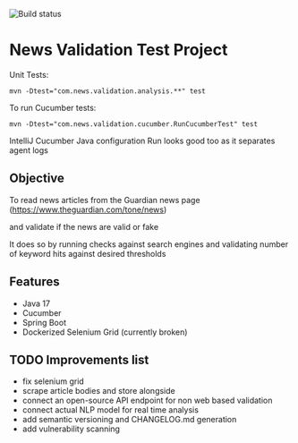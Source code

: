 ![Build status](https://github.com/FilipSwiatczak/news-validation-java/actions/workflows/maven.yml/badge.svg?event=push)
# News Validation Test Project


Unit Tests:

```shell
mvn -Dtest="com.news.validation.analysis.**" test
```
To run Cucumber tests:
```shell
mvn -Dtest="com.news.validation.cucumber.RunCucumberTest" test
```

IntelliJ Cucumber Java configuration Run looks good too as it separates agent logs

## Objective
To read news articles from the Guardian news page (https://www.theguardian.com/tone/news)

and validate if the news are valid or fake

It does so by running checks against search engines and validating number of keyword hits against desired thresholds
## Features
- Java 17
- Cucumber
- Spring Boot
- Dockerized Selenium Grid (currently broken)

## TODO Improvements list
- fix selenium grid
- scrape article bodies and store alongside
- connect an open-source API endpoint for non web based validation
- connect actual NLP model for real time analysis
- add semantic versioning and CHANGELOG.md generation
- add vulnerability scanning


